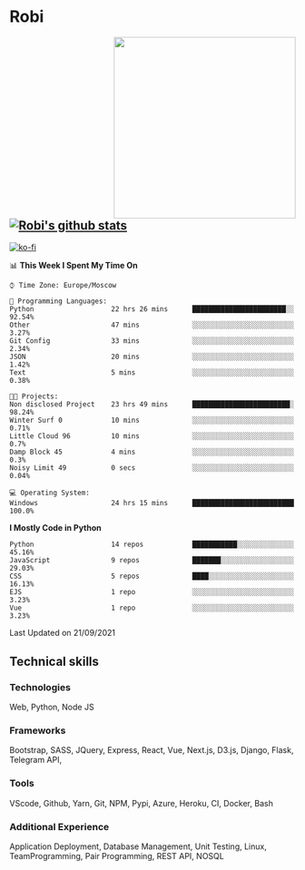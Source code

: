 # Robi

<img align='right' src='https://thumbs.gfycat.com/BleakGorgeousAmoeba-size_restricted.gif' width='320'>

[![Robi's github stats](https://github-readme-stats-lime-theta.vercel.app/api?username=robimez&count_private=true&show_icons=true&theme=dark)](https://github.com/RobiMez/github-readme-stats)
---
[![ko-fi](https://ko-fi.com/img/githubbutton_sm.svg)](https://ko-fi.com/K3K74LSLU)

<!--START_SECTION:waka-->
📊 **This Week I Spent My Time On** 

```text
⌚︎ Time Zone: Europe/Moscow

💬 Programming Languages: 
Python                   22 hrs 26 mins      ███████████████████████░░   92.54% 
Other                    47 mins             ░░░░░░░░░░░░░░░░░░░░░░░░░   3.27% 
Git Config               33 mins             ░░░░░░░░░░░░░░░░░░░░░░░░░   2.34% 
JSON                     20 mins             ░░░░░░░░░░░░░░░░░░░░░░░░░   1.42% 
Text                     5 mins              ░░░░░░░░░░░░░░░░░░░░░░░░░   0.38%

🐱‍💻 Projects: 
Non disclosed Project    23 hrs 49 mins      ████████████████████████░   98.24% 
Winter Surf 0            10 mins             ░░░░░░░░░░░░░░░░░░░░░░░░░   0.71% 
Little Cloud 96          10 mins             ░░░░░░░░░░░░░░░░░░░░░░░░░   0.7% 
Damp Block 45            4 mins              ░░░░░░░░░░░░░░░░░░░░░░░░░   0.3% 
Noisy Limit 49           0 secs              ░░░░░░░░░░░░░░░░░░░░░░░░░   0.04%

💻 Operating System: 
Windows                  24 hrs 15 mins      █████████████████████████   100.0%

```

**I Mostly Code in Python** 

```text
Python                   14 repos            ███████████░░░░░░░░░░░░░░   45.16% 
JavaScript               9 repos             ███████░░░░░░░░░░░░░░░░░░   29.03% 
CSS                      5 repos             ████░░░░░░░░░░░░░░░░░░░░░   16.13% 
EJS                      1 repo              ░░░░░░░░░░░░░░░░░░░░░░░░░   3.23% 
Vue                      1 repo              ░░░░░░░░░░░░░░░░░░░░░░░░░   3.23%

```



 Last Updated on 21/09/2021
<!--END_SECTION:waka-->

## Technical skills

### Technologies 

Web, Python, Node JS

### Frameworks

Bootstrap, SASS, JQuery, Express, React, Vue, Next.js,
D3.js, Django, Flask, Telegram API,

### Tools

VScode, Github, Yarn, Git, NPM, Pypi, Azure, Heroku, CI, Docker, Bash

### Additional Experience

Application Deployment, Database Management, Unit Testing, Linux, TeamProgramming, Pair Programming, REST API, NOSQL
